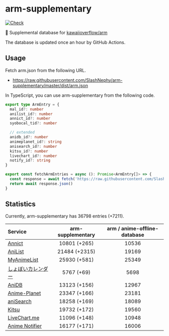 # arm-supplementary

[![Check](https://github.com/SlashNephy/arm-supplementary/actions/workflows/check-node.yml/badge.svg)](https://github.com/SlashNephy/arm-supplementary/actions/workflows/check-node.yml)

💊 Supplemental database for [kawaiioverflow/arm](https://github.com/kawaiioverflow/arm)

The database is updated once an hour by GitHub Actions.

## Usage

Fetch arm.json from the following URL.

- https://raw.githubusercontent.com/SlashNephy/arm-supplementary/master/dist/arm.json

In TypeScript, you can use arm-supplementary from the following code.

```TypeScript
export type ArmEntry = {
  mal_id?: number
  anilist_id?: number
  annict_id?: number
  syobocal_tid?: number

  // extended
  anidb_id?: number
  animeplanet_id?: string
  anisearch_id?: number
  kitsu_id?: number
  livechart_id?: number
  notify_id?: string
}

export const fetchArmEntries = async (): Promise<ArmEntry[]> => {
  const response = await fetch('https://raw.githubusercontent.com/SlashNephy/arm-supplementary/master/dist/arm.json')
  return await response.json()
}
```

## Statistics

Currently, arm-supplementary has 36798 entries (+7211).

| Service                                     | arm-supplementary | arm / anime-offline-database |
| :------------------------------------------ | :---------------: | :--------------------------: |
| [Annict](https://annict.com)                |   10801 (+265)    |            10536             |
| [AniList](https://anilist.co)               |   21484 (+2315)   |            19169             |
| [MyAnimeList](https://myanimelist.net)      |   25930 (+581)    |            25349             |
| [しょぼいカレンダー](https://cal.syoboi.jp) |    5767 (+69)     |             5698             |
| [AniDB](https://anidb.net)                  |   13123 (+156)    |            12967             |
| [Anime-Planet](https://anime-planet.com)    |   23347 (+166)    |            23181             |
| [aniSearch](https://anisearch.com)          |   18258 (+169)    |            18089             |
| [Kitsu](https://kitsu.io)                   |   19732 (+172)    |            19560             |
| [LiveChart.me](https://livechart.me)        |   11096 (+148)    |            10948             |
| [Anime Notifier](https://notify.moe)        |   16177 (+171)    |            16006             |
